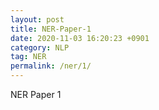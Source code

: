 ```yaml
---
layout: post 
title: NER-Paper-1
date: 2020-11-03 16:20:23 +0901 
category: NLP
tag: NER
permalink: /ner/1/
---
```


NER Paper 1